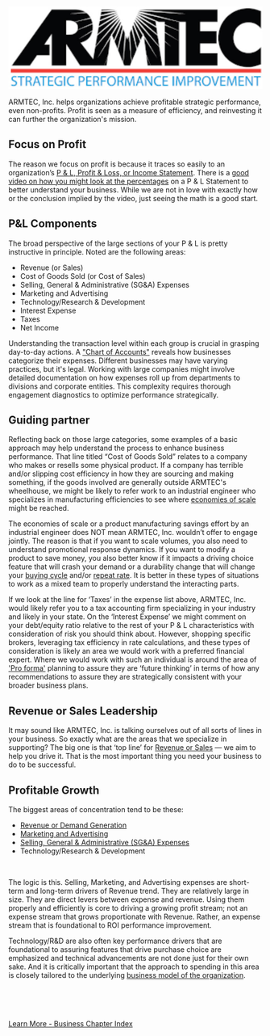 
<img src="../assets/images/ARMTEC Logo Medium+.png"  width="750">

ARMTEC, Inc. helps organizations achieve profitable strategic performance, even non-profits. Profit is seen as a measure of efficiency, and reinvesting it can further the organization's mission.

## Focus on Profit

The reason we focus on profit is because it traces so easily to an organization’s [P & L, Profit & Loss, or Income Statement](https://corporatefinanceinstitute.com/resources/accounting/profit-and-loss-statement-pl/).  There is a [good video on how you might look at the percentages](https://www.youtube.com/watch?v=HUnifB9Ot90) on a P & L Statement to better understand your business.  While we are not in love with exactly how or the conclusion implied by the video, just seeing the math is a good start.

## P&L Components
The broad perspective of the large sections of your P & L is pretty instructive in principle.  Noted are the following areas: 

  - Revenue (or Sales)
  - Cost of Goods Sold (or Cost of Sales)
  - Selling, General & Administrative (SG&A) Expenses
  - Marketing and Advertising
  - Technology/Research & Development
  - Interest Expense
  - Taxes
  - Net Income


Understanding the transaction level within each group is crucial in grasping day-to-day actions. A ["Chart of Accounts"](https://www.accountingcoach.com/chart-of-accounts/explanation/2) reveals how businesses categorize their expenses. Different businesses may have varying practices, but it's legal. Working with large companies might involve detailed documentation on how expenses roll up from departments to divisions and corporate entities. This complexity requires thorough engagement diagnostics to optimize performance strategically. 


## Guiding partner
Reflecting back on those large categories, some examples of a basic approach may help understand the process to enhance business performance.  That line titled “Cost of Goods Sold” relates to a company who makes or resells some physical product.  If a company has terrible and/or slipping cost efficiency in how they are sourcing and making something, if the goods involved are generally outside ARMTEC's wheelhouse, we might be likely to refer work to an industrial engineer who specializes in manufacturing efficiencies to see where [economies of scale](https://www.investopedia.com/terms/e/economiesofscale.asp#:~:text=Investopedia%20%2F%20Mira%20Norian-,What%20Are%20Economies%20of%20Scale%3F,a%20larger%20number%20of%20goods.) might be reached. 

The economies of scale or a product manufacturing savings effort by an industrial engineer does NOT mean ARMTEC, Inc. wouldn’t offer to engage jointly.  The reason is that if you want to scale volumes, you also need to understand promotional response dynamics.  If you want to modify a product to save money, you also better know if it impacts a driving choice feature that will crash your demand or a durability change that will change your [buying cycle](https://www.forentrepreneurs.com/buying-cycle-and-triggers) and/or [repeat rate](https://www.glew.io/guides/calculate-repeat-purchase-rate).   It is better in these types of situations to work as a mixed team to properly understand the interacting parts.

If we look at the line for ‘Taxes’ in the expense list above, ARMTEC, Inc. would likely refer you to a tax accounting firm specializing in your industry and likely in your state.  On the ‘Interest Expense’ we might comment on your debt/equity ratio relative to the rest of your P & L characteristics with consideration of risk you should think about.  However, shopping specific brokers, leveraging tax efficiency in rate calculations, and these types of consideration is likely an area we would work with a preferred financial expert.  Where we would work with such an individual is around the area of ['Pro forma'](https://www.accountingtools.com/articles/what-are-pro-forma-financial-statements.html#:~:text=Pro%20forma%20financial%20statements%20are,may%20occur%20in%20the%20future.) planning to assure they are ‘future thinking’ in terms of how any recommendations to assure they are strategically consistent with your broader business plans.  

## Revenue or Sales Leadership

It may sound like ARMTEC, Inc. is talking ourselves out of all sorts of lines in your business.  So exactly what are the areas that we specialize in supporting?  The big one is that ‘top line’ for [Revenue or Sales](../business/demand.md) — we aim to help you drive it. That is the most important thing you need your business to do to be successful.  


## Profitable Growth

The biggest areas of concentration tend to be these:
 
   - [Revenue or Demand Generation](../business/demand.md)
   - [Marketing and Advertising](../business/adpromo.md)
   - [Selling, General & Administrative (SG&A) Expenses](../business/selling.md)
   - Technology/Research & Development
<br>

The logic is this.  Selling, Marketing, and Advertising expenses are short-term and long-term drivers of Revenue trend.   They are relatively large in size.  They are direct levers between expense and revenue.  Using them properly and efficiently is core to driving a growing profit stream; not an expense stream that grows proportionate with Revenue.  Rather, an expense stream that is foundational to ROI performance improvement.

Technology/R&D are also often key performance drivers that are foundational to assuring features that drive purchase choice are emphasized and technical advancements are not done just for their own sake.  And it is critically important that the approach to spending in this area is closely tailored to the underlying [business model of the organization](../business/models.md).


<br>
<br>
<br>

[Learn More - Business Chapter Index](../chapters.md#business)
